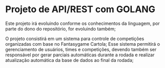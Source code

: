 # Projeto de API/REST com GOLANG

Este projeto irá evoluindo conforme os conhecimentos da linguagem, por parte do dono do repositório, for evoluindo também;

O projeto consistirá em um sistema para controle de competições organizadas com base no Fantasygame Cartola;
Esse sistema permitirá o gerenciamento de usuários, times e competições, devendo também ser responsável por gerar parciais automáticas durante a rodada e realizar atualização automática da base de dados ao final da rodada;